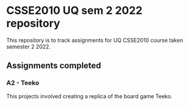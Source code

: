 # CSSE2010 UQ sem 2 2022 repository
This repository is to track assignments for UQ CSSE2010 course taken semester 2 2022.

## Assignments completed

### A2 - Teeko
This projects involved creating a replica of the board game Teeko.

